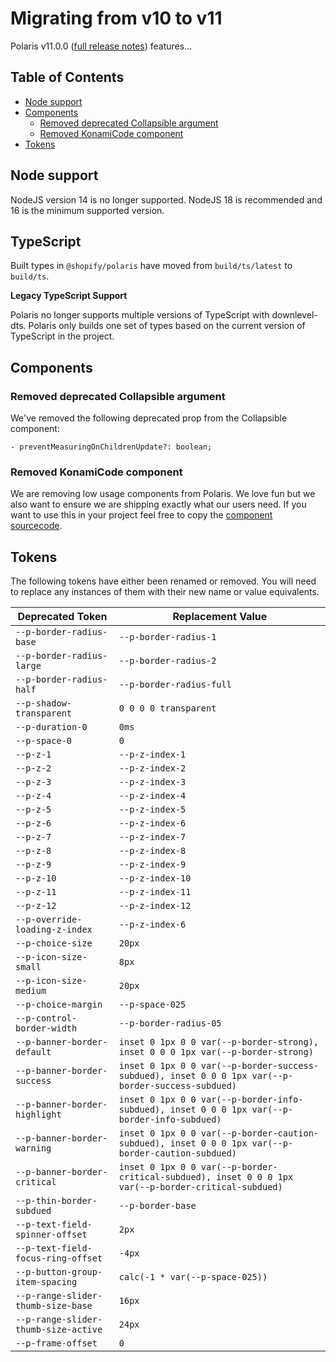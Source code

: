 # Migrating from v10 to v11

Polaris v11.0.0 ([full release notes](https://github.com/Shopify/polaris/releases/tag/v11.0.0)) features...

## Table of Contents

- [Node support](#node-support)
- [Components](#components)
  - [Removed deprecated Collapsible argument](#removed-deprecated-collapsible-argument)
  - [Removed KonamiCode component](#removed-konamicode-component)
- [Tokens](#tokens)

## Node support

NodeJS version 14 is no longer supported. NodeJS 18 is recommended and 16 is the minimum supported version.

## TypeScript

Built types in `@shopify/polaris` have moved from `build/ts/latest` to `build/ts`.

**Legacy TypeScript Support**

Polaris no longer supports multiple versions of TypeScript with downlevel-dts. Polaris only builds one set of types based on the current version of TypeScript in the project.

## Components

### Removed deprecated Collapsible argument

We've removed the following deprecated prop from the Collapsible component:

`- preventMeasuringOnChildrenUpdate?: boolean;`

### Removed KonamiCode component

We are removing low usage components from Polaris. We love fun but we also want to ensure we are shipping exactly what our users need. If you want to use this in your project feel free to copy the [component sourcecode](https://github.com/Shopify/polaris/blob/%40shopify/polaris%4010.24.0/polaris-react/src/components/KonamiCode/KonamiCode.tsx).

## Tokens

The following tokens have either been renamed or removed. You will need to replace any instances of them with their new name or value equivalents.

| Deprecated Token                     | Replacement Value                                                                                    |
| ------------------------------------ | ---------------------------------------------------------------------------------------------------- |
| `--p-border-radius-base`             | `--p-border-radius-1`                                                                                |
| `--p-border-radius-large`            | `--p-border-radius-2`                                                                                |
| `--p-border-radius-half`             | `--p-border-radius-full`                                                                             |
| `--p-shadow-transparent`             | `0 0 0 0 transparent`                                                                                |
| `--p-duration-0`                     | `0ms`                                                                                                |
| `--p-space-0`                        | `0`                                                                                                  |
| `--p-z-1`                            | `--p-z-index-1`                                                                                      |
| `--p-z-2`                            | `--p-z-index-2`                                                                                      |
| `--p-z-3`                            | `--p-z-index-3`                                                                                      |
| `--p-z-4`                            | `--p-z-index-4`                                                                                      |
| `--p-z-5`                            | `--p-z-index-5`                                                                                      |
| `--p-z-6`                            | `--p-z-index-6`                                                                                      |
| `--p-z-7`                            | `--p-z-index-7`                                                                                      |
| `--p-z-8`                            | `--p-z-index-8`                                                                                      |
| `--p-z-9`                            | `--p-z-index-9`                                                                                      |
| `--p-z-10`                           | `--p-z-index-10`                                                                                     |
| `--p-z-11`                           | `--p-z-index-11`                                                                                     |
| `--p-z-12`                           | `--p-z-index-12`                                                                                     |
| `--p-override-loading-z-index`       | `--p-z-index-6`                                                                                      |
| `--p-choice-size`                    | `20px`                                                                                               |
| `--p-icon-size-small`                | `8px`                                                                                                |
| `--p-icon-size-medium`               | `20px`                                                                                               |
| `--p-choice-margin`                  | `--p-space-025`                                                                                      |
| `--p-control-border-width`           | `--p-border-radius-05`                                                                               |
| `--p-banner-border-default`          | `inset 0 1px 0 0 var(--p-border-strong), inset 0 0 0 1px var(--p-border-strong)`                     |
| `--p-banner-border-success`          | `inset 0 1px 0 0 var(--p-border-success-subdued), inset 0 0 0 1px var(--p-border-success-subdued)`   |
| `--p-banner-border-highlight`        | `inset 0 1px 0 0 var(--p-border-info-subdued), inset 0 0 0 1px var(--p-border-info-subdued)`         |
| `--p-banner-border-warning`          | `inset 0 1px 0 0 var(--p-border-caution-subdued), inset 0 0 0 1px var(--p-border-caution-subdued)`   |
| `--p-banner-border-critical`         | `inset 0 1px 0 0 var(--p-border-critical-subdued), inset 0 0 0 1px var(--p-border-critical-subdued)` |
| `--p-thin-border-subdued`            | `--p-border-base`                                                                                    |
| `--p-text-field-spinner-offset`      | `2px`                                                                                                |
| `--p-text-field-focus-ring-offset`   | `-4px`                                                                                               |
| `--p-button-group-item-spacing`      | `calc(-1 * var(--p-space-025))`                                                                      |
| `--p-range-slider-thumb-size-base`   | `16px`                                                                                               |
| `--p-range-slider-thumb-size-active` | `24px`                                                                                               |
| `--p-frame-offset`                   | `0`                                                                                                  |
